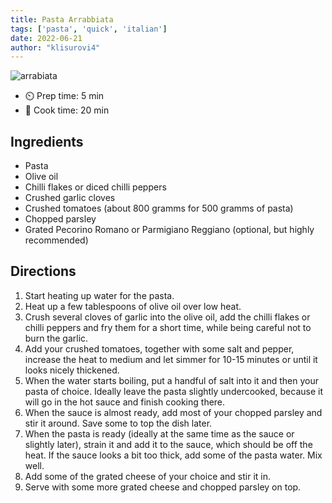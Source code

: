```yaml
---
title: Pasta Arrabbiata
tags: ['pasta', 'quick', 'italian']
date: 2022-06-21
author: "klisurovi4"
---
```


![arrabiata](/pix/pasta-arrabbiata.webp)

- ⏲️ Prep time: 5 min
- 🍳 Cook time: 20 min

## Ingredients

- Pasta
- Olive oil
- Chilli flakes or diced chilli peppers
- Crushed garlic cloves
- Crushed tomatoes (about 800 gramms for 500 gramms of pasta)
- Chopped parsley
- Grated Pecorino Romano or Parmigiano Reggiano (optional, but highly recommended)

## Directions

1. Start heating up water for the pasta.
2. Heat up a few tablespoons of olive oil over low heat.
3. Crush several cloves of garlic into the olive oil, add the chilli flakes or chilli peppers and fry them for a short time, while being careful not to burn the garlic.
4. Add your crushed tomatoes, together with some salt and pepper, increase the heat to medium and let simmer for 10-15 minutes or until it looks nicely thickened.
5. When the water starts boiling, put a handful of salt into it and then your pasta of choice. Ideally leave the pasta slightly undercooked, because it will go in the hot sauce and finish cooking there.
6. When the sauce is almost ready, add most of your chopped parsley and stir it around. Save some to top the dish later.
8. When the pasta is ready (ideally at the same time as the sauce or slightly later), strain it and add it to the sauce, which should be off the heat. If the sauce looks a bit too thick, add some of the pasta water. Mix well.
9. Add some of the grated cheese of your choice and stir it in.
10. Serve with some more grated cheese and chopped parsley on top.